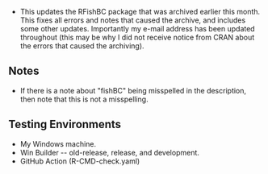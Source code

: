 * This updates the RFishBC package that was archived earlier this month. This fixes all errors and notes that caused the archive, and includes some other updates. Importantly my e-mail address has been updated throughout (this may be why I did not receive notice from CRAN about the errors that caused the archiving).

## Notes
* If there is a note about "fishBC" being misspelled in the description, then note that this is not a misspelling.

## Testing Environments
* My Windows machine.
* Win Builder -- old-release, release, and development.
* GitHub Action (R-CMD-check.yaml)
